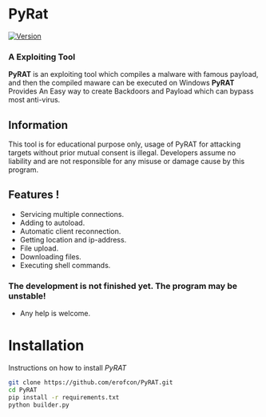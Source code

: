 # PyRat

[![Version](https://img.shields.io/badge/PyRAT-0.1-green)]()

### A Exploiting Tool

**PyRAT** is an exploiting tool which compiles a malware with famous payload, and then the compiled maware can be
executed on Windows **PyRAT** Provides An Easy way to create Backdoors and Payload which can bypass most anti-virus.

## Information

This tool is for educational purpose only, usage of PyRAT for attacking targets without prior mutual consent is illegal.
Developers assume no liability and are not responsible for any misuse or damage cause by this program.

## Features !

- Servicing multiple connections.
- Adding to autoload.
- Automatic client reconnection.
- Getting location and ip-address.
- File upload.
- Downloading files.
- Executing shell commands.

### The development is not finished yet. The program may be unstable!

- Any help is welcome.

# Installation

Instructions on how to install *PyRAT*

```bash
git clone https://github.com/erofcon/PyRAT.git
cd PyRAT
pip install -r requirements.txt
python builder.py
```
